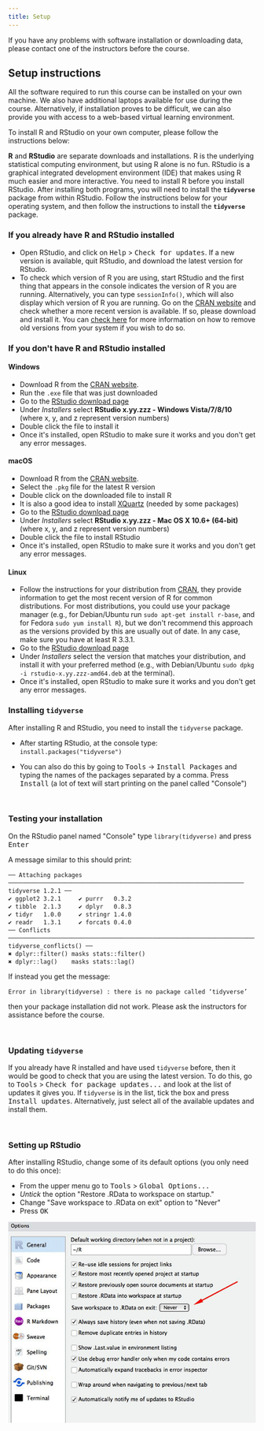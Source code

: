 ```yaml
---
title: Setup
---
```


If you have any problems with software installation or downloading data, please 
contact one of the instructors before the course.

## Setup instructions

All the software required to run this course can be installed on your own machine. We also have additional laptops available for use during the course. Alternatively, if installation proves to be difficult, we can also provide you with access to a web-based virtual learning environment.

To install R and RStudio on your own computer, please follow the instructions below:


**R** and **RStudio** are separate downloads and installations. R is the
underlying statistical computing environment, but using R alone is no
fun. RStudio is a graphical integrated development environment (IDE) that makes
using R much easier and more interactive. You need to install R before you
install RStudio. After installing both programs, you will need to install the
**`tidyverse`** package from within RStudio. Follow the instructions below for
your operating system, and then follow the instructions to install the 
**`tidyverse`** package.

### If you already have R and RStudio installed

* Open RStudio, and click on <kbd>Help</kbd> > <kbd>Check for updates</kbd>. If a new version is available, quit RStudio, and download the latest version for RStudio.
* To check which version of R you are using, start RStudio and the first thing
  that appears in the console indicates the version of R you are
  running. Alternatively, you can type `sessionInfo()`, which will also display
  which version of R you are running. Go on
  the [CRAN website](https://cran.r-project.org/bin/windows/base/) and check
  whether a more recent version is available. If so, please download and install
  it. You can [check here](https://cran.r-project.org/bin/windows/base/rw-FAQ.html#How-do-I-UNinstall-R_003f) for
  more information on how to remove old versions from your system if you wish to do so.

### If you don't have R and RStudio installed

#### Windows
* Download R from
  the [CRAN website](http://cran.r-project.org/bin/windows/base/release.htm).
* Run the `.exe` file that was just downloaded
* Go to the [RStudio download page](https://www.rstudio.com/products/rstudio/download/#download)
* Under *Installers* select **RStudio x.yy.zzz - Windows
  Vista/7/8/10** (where x, y, and z represent version numbers)
* Double click the file to install it
* Once it's installed, open RStudio to make sure it works and you don't get any
  error messages.

#### macOS
* Download R from
  the [CRAN website](http://cran.r-project.org/bin/macosx/).
* Select the `.pkg` file for the latest R version
* Double click on the downloaded file to install R
* It is also a good idea to install [XQuartz](https://www.xquartz.org/) (needed
  by some packages)
* Go to the [RStudio download page](https://www.rstudio.com/products/rstudio/download/#download)
* Under *Installers* select **RStudio x.yy.zzz - Mac OS X 10.6+ (64-bit)**
  (where x, y, and z represent version numbers)
* Double click the file to install RStudio
* Once it's installed, open RStudio to make sure it works and you don't get any
  error messages.

#### Linux
* Follow the instructions for your distribution
  from [CRAN](https://cloud.r-project.org/bin/linux), they provide information
  to get the most recent version of R for common distributions. For most
  distributions, you could use your package manager (e.g., for Debian/Ubuntu run
  `sudo apt-get install r-base`, and for Fedora `sudo yum install R`), but we
  don't recommend this approach as the versions provided by this are
  usually out of date. In any case, make sure you have at least R 3.3.1.
* Go to the
  [RStudio download page](https://www.rstudio.com/products/rstudio/download/#download)
* Under *Installers* select the version that matches your distribution, and
  install it with your preferred method (e.g., with Debian/Ubuntu `sudo dpkg -i
  rstudio-x.yy.zzz-amd64.deb` at the terminal).
* Once it's installed, open RStudio to make sure it works and you don't get any
  error messages.


### Installing `tidyverse`

After installing R and RStudio, you need to install the `tidyverse` package.

* After starting RStudio, at the console type:
  `install.packages("tidyverse")`

* You can also do this by going to <kbd>Tools</kbd> -> <kbd>Install Packages</kbd> and typing the names of the packages separated by a comma. Press <kbd>Install</kbd> (a lot of text will start printing on the panel called "Console")

<br/>

### Testing your installation

On the RStudio panel named "Console" type `library(tidyverse)` and press <kbd>Enter</kbd>

A message similar to this should print:

```
── Attaching packages ─────────────────────────────────────────────────────────────────── tidyverse 1.2.1 ──
✔ ggplot2 3.2.1     ✔ purrr   0.3.2
✔ tibble  2.1.3     ✔ dplyr   0.8.3
✔ tidyr   1.0.0     ✔ stringr 1.4.0
✔ readr   1.3.1     ✔ forcats 0.4.0
── Conflicts ────────────────────────────────────────────────────────────────────── tidyverse_conflicts() ──
✖ dplyr::filter() masks stats::filter()
✖ dplyr::lag()    masks stats::lag()
```
<p></p>

If instead you get the message: 

```
Error in library(tidyverse) : there is no package called ‘tidyverse’
```
 
then your package installation did not work. Please ask the instructors for 
assistance before the course. 

<br />

### Updating `tidyverse`

If you already have R installed and have used `tidyverse` before, then it would be good to check that you are using the latest version. To do this, go to <kbd>Tools</kbd> > <kbd>Check for package updates...</kbd> and look at the list of updates it gives you. If `tidyverse` is in the list, tick the box and press <kbd>Install updates</kbd>. Alternatively, just select all of the available updates and install them.

<br />

### Setting up RStudio

After installing RStudio, change some of its default options (you only need to 
do this once): 

- From the upper menu go to <kbd>Tools</kbd> > <kbd>Global Options...</kbd> 
- _Untick_ the option "Restore .RData to workspace on startup."
- Change "Save workspace to .RData on exit" option to "Never"
- Press <kbd>OK</kbd>

![Set 'Save workspace to .RData on exit' to 'Never'](img/rstudio-preferences.png)

